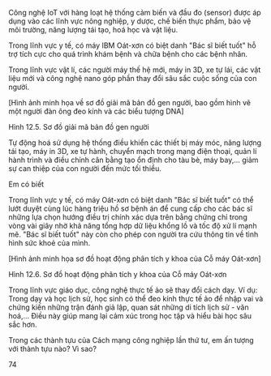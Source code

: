 Công nghệ IoT với hàng loạt hệ thống cảm biến và đầu đo (sensor) được áp dụng vào các lĩnh vực nông nghiệp, y dược, chế biến thực phẩm, bảo vệ môi trường, năng lượng tái tạo, hoá học và vật liệu.

Trong lĩnh vực y tế, có máy IBM Oát-xơn có biệt danh "Bác sĩ biết tuốt" hỗ trợ tích cực cho quá trình khám bệnh và chữa bệnh cho các bệnh nhân.

Trong lĩnh vực vật lí, các người máy thế hệ mới, máy in 3D, xe tự lái, các vật liệu mới và công nghệ nano góp phần thay đổi sâu sắc cuộc sống của con người.

[Hình ảnh minh họa về sơ đồ giải mã bản đồ gen người, bao gồm hình vẽ một người đàn ông đeo kính và các biểu tượng DNA]

Hình 12.5. Sơ đồ giải mã bản đồ gen người

Tự động hoá sử dụng hệ thống điều khiển các thiết bị máy móc, năng lượng tái tạo, máy in 3D, xe tự hành, chuyển mạch trong mạng điện thoại, quản lí hành trình và điều chỉnh cân bằng tạo ổn định cho tàu bè, máy bay,... giảm sự can thiệp của con người đến mức tối thiểu.

Em có biết

Trong lĩnh vực y tế, có máy Oát-xơn có biệt danh "Bác sĩ biết tuốt" có thể lướt duyệt cùng lúc hàng triệu hồ sơ bệnh án để cung cấp cho các bác sĩ những lựa chọn hướng điều trị chính xác dựa trên bằng chứng chỉ trong vòng vài giây nhờ khả năng tổng hợp dữ liệu khổng lồ và tốc độ xử lí mạnh mẽ. "Bác sĩ biết tuốt" này còn cho phép con người tra cứu thông tin về tình hình sức khoẻ của mình.

[Hình ảnh minh họa sơ đồ hoạt động phân tích y khoa của Cỗ máy Oát-xơn]

Hình 12.6. Sơ đồ hoạt động phân tích y khoa của Cỗ máy Oát-xơn

Trong lĩnh vực giáo dục, công nghệ thực tế ảo sẽ thay đổi cách dạy. Ví dụ: Trong dạy và học lịch sử, học sinh có thể đeo kính thực tế ảo để nhập vai và chứng kiến những trận đánh giả lập, quan sát những di tích lịch sử - văn hoá,... Điều này giúp mang lại cảm xúc trong học tập và hiểu bài học sâu sắc hơn.

Trong các thành tựu của Cách mạng công nghiệp lần thứ tư, em ấn tượng với thành tựu nào? Vì sao?

74